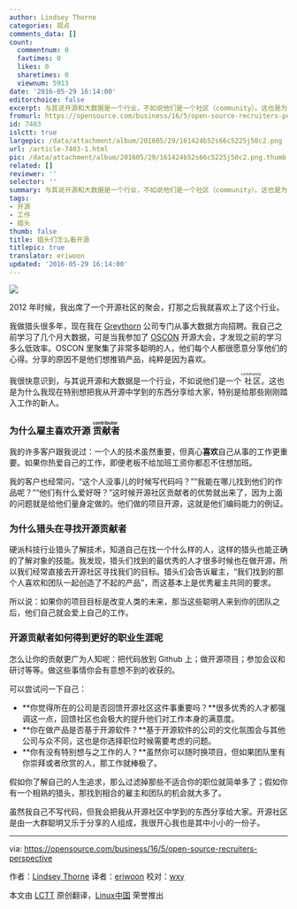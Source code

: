 ```yaml
---
author: Lindsey Thorne
categories: 观点
comments_data: []
count:
  commentnum: 0
  favtimes: 0
  likes: 0
  sharetimes: 0
  viewnum: 5913
date: '2016-05-29 16:14:00'
editorchoice: false
excerpt: 与其说开源和大数据是一个行业，不如说他们是一个社区（community）。这也是为什么我现在特别想把我从开源中学到的东西分享给大家，特别是给那些刚刚踏入工作的新人。
fromurl: https://opensource.com/business/16/5/open-source-recruiters-perspective
id: 7403
islctt: true
largepic: /data/attachment/album/201605/29/161424b52s66c5225j50c2.png
url: /article-7403-1.html
pic: /data/attachment/album/201605/29/161424b52s66c5225j50c2.png.thumb.jpg
related: []
reviewer: ''
selector: ''
summary: 与其说开源和大数据是一个行业，不如说他们是一个社区（community）。这也是为什么我现在特别想把我从开源中学到的东西分享给大家，特别是给那些刚刚踏入工作的新人。
tags:
- 开源
- 工作
- 猎头
thumb: false
title: 猎头们怎么看开源
titlepic: true
translator: eriwoon
updated: '2016-05-29 16:14:00'
---
```


![](/data/attachment/album/201605/29/161424b52s66c5225j50c2.png)


2012 年时候，我出席了一个开源社区的聚会，打那之后我就喜欢上了这个行业。


我做猎头很多年，现在我在 [Greythorn](http://www.greythorn.com/) 公司专门从事大数据方向招聘。我自己之前学习了几个月大数据，可是当我参加了 [OSCON](http://conferences.oreilly.com/oscon) 开源大会，才发现之前的学习多么低效率。OSCON 里聚集了非常多聪明的人，他们每个人都很愿意分享他们的心得。分享的原因不是他们想推销产品，纯粹是因为喜欢。


我很快意识到，与其说开源和大数据是一个行业，不如说他们是一个<ruby> 社区 <rp>  （ </rp> <rt>  community </rt> <rp>  ） </rp></ruby>。这也是为什么我现在特别想把我从开源中学到的东西分享给大家，特别是给那些刚刚踏入工作的新人。


### 为什么雇主喜欢开源<ruby> 贡献者 <rp>  （ </rp> <rt>  contributor </rt> <rp>  ） </rp></ruby>


我的许多客户跟我说过：一个人的技术虽然重要，但真心**喜欢**自己从事的工作更重要。如果你热爱自己的工作，即便老板不给加班工资你都忍不住想加班。


我的客户也经常问，“这个人没事儿的时候写代码吗？”“我能在哪儿找到他们的作品呢？”“他们有什么爱好呀？”这时候开源社区贡献者的优势就出来了，因为上面的问题就是给他们量身定做的。他们做的项目开源，这就是他们编码能力的例证。


### 为什么猎头在寻找开源贡献者


硬派科技行业猎头了解技术，知道自己在找一个什么样的人，这样的猎头也能正确的了解对象的技能。我发现，猎头们找到的最优秀的人才很多时候也在做开源，所以我们经常直接去开源社区寻找我们的目标。猎头们会告诉雇主，“我们找到的那个人喜欢和团队一起创造了不起的产品”，而这基本上是优秀雇主共同的要求。


所以说：如果你的项目目标是改变人类的未来，那当这些聪明人来到你的团队之后，他们自己就会爱上自己的工作。


### 开源贡献者如何得到更好的职业生涯呢


怎么让你的贡献更广为人知呢：把代码放到 Github 上；做开源项目；参加会议和研讨等等。做这些事情你会有意想不到的收获的。


可以尝试问一下自己：


* **你觉得所在的公司是否回馈开源社区这件事重要吗？**很多优秀的人才都强调这一点，回馈社区也会极大的提升他们对工作本身的满意度。
* **你在做产品是否基于开源软件？**基于开源软件的公司的文化氛围会与其他公司与众不同，这也是你选择职位时候需要考虑的问题。
* **你有没有特别想与之工作的人？**虽然你可以随时换项目，但如果团队里有你崇拜或者欣赏的人，那工作就棒极了。


假如你了解自己的人生追求，那么过滤掉那些不适合你的职位就简单多了；假如你有一个相熟的猎头，那找到相合的雇主和团队的机会就大多了。


虽然我自己不写代码，但我会把我从开源社区中学到的东西分享给大家。开源社区是由一大群聪明又乐于分享的人组成，我很开心我也是其中小小的一份子。




---


via: <https://opensource.com/business/16/5/open-source-recruiters-perspective>


作者：[Lindsey Thorne](https://opensource.com/users/lindsey-thorne) 译者：[eriwoon](https://github.com/eriwoon) 校对：[wxy](https://github.com/wxy)


本文由 [LCTT](https://github.com/LCTT/TranslateProject) 原创翻译，[Linux中国](https://linux.cn/) 荣誉推出